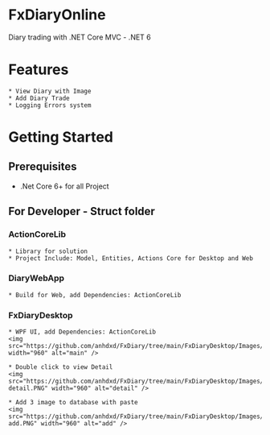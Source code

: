 # FxDiaryOnline
Diary trading with .NET Core MVC - .NET 6
# Features
    * View Diary with Image
    * Add Diary Trade
    * Logging Errors system
# Getting Started
## Prerequisites
 * .Net Core 6+ for all Project

## For Developer - Struct folder
 ### ActionCoreLib 
    * Library for solution
    * Project Include: Model, Entities, Actions Core for Desktop and Web

 ### DiaryWebApp 
    * Build for Web, add Dependencies: ActionCoreLib

 ### FxDiaryDesktop
    * WPF UI, add Dependencies: ActionCoreLib
    <img src="https://github.com/anhdxd/FxDiary/tree/main/FxDiaryDesktop/Images/Capture.PNG" width="960" alt="main" /> 

    * Double click to view Detail
    <img src="https://github.com/anhdxd/FxDiary/tree/main/FxDiaryDesktop/Images/Capture-detail.PNG" width="960" alt="detail" /> 

    * Add 3 image to database with paste
    <img src="https://github.com/anhdxd/FxDiary/tree/main/FxDiaryDesktop/Images/Capture-add.PNG" width="960" alt="add" /> 



